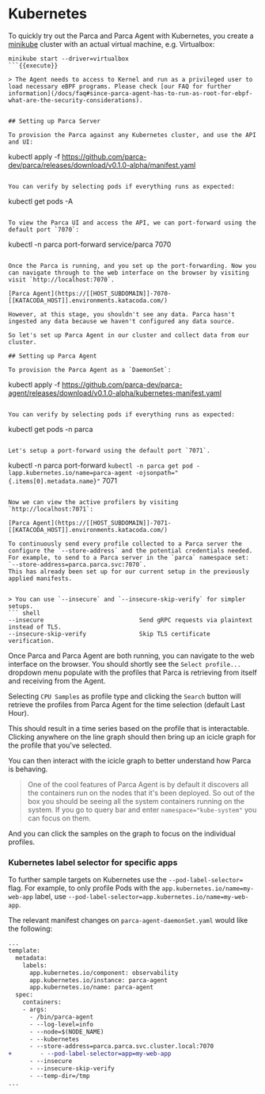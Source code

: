 # Kubernetes

To quickly try out the Parca and Parca Agent with Kubernetes, you create a [minikube](https://minikube.sigs.k8s.io/docs/) cluster with an actual virtual machine, e.g. Virtualbox:

```
minikube start --driver=virtualbox
```{{execute}}

> The Agent needs to access to Kernel and run as a privileged user to load necessary eBPF programs. Please check [our FAQ for further information](/docs/faq#since-parca-agent-has-to-run-as-root-for-ebpf-what-are-the-security-considerations).


## Setting up Parca Server

To provision the Parca against any Kubernetes cluster, and use the API and UI:
```
kubectl apply -f https://github.com/parca-dev/parca/releases/download/v0.1.0-alpha/manifest.yaml
```{{execute}}

You can verify by selecting pods if everything runs as expected:
```
kubectl get pods -A
```{{execute}}

To view the Parca UI and access the API, we can port-forward using the default port `7070`:
```
kubectl -n parca port-forward service/parca 7070
```{{execute}}

Once the Parca is running, and you set up the port-forwarding. Now you can navigate through to the web interface on the browser by visiting visit `http://localhost:7070`.

[Parca Agent](https://[[HOST_SUBDOMAIN]]-7070-[[KATACODA_HOST]].environments.katacoda.com/)

However, at this stage, you shouldn't see any data. Parca hasn't ingested any data because we haven't configured any data source.

So let's set up Parca Agent in our cluster and collect data from our cluster.

## Setting up Parca Agent

To provision the Parca Agent as a `DaemonSet`:
```
kubectl apply -f https://github.com/parca-dev/parca-agent/releases/download/v0.1.0-alpha/kubernetes-manifest.yaml
```{{execute}}

You can verify by selecting pods if everything runs as expected:
```
kubectl get pods -n parca
```{{execute}}

Let's setup a port-forward using the default port `7071`.
```
kubectl -n parca port-forward `kubectl -n parca get pod -lapp.kubernetes.io/name=parca-agent -ojsonpath="{.items[0].metadata.name}"` 7071
```{{execute}}

Now we can view the active profilers by visiting `http://localhost:7071`:

[Parca Agent](https://[[HOST_SUBDOMAIN]]-7071-[[KATACODA_HOST]].environments.katacoda.com/)

To continuously send every profile collected to a Parca server the configure the `--store-address` and the potential credentials needed.
For example, to send to a Parca server in the `parca` namespace set: `--store-address=parca.parca.svc:7070`.
This has already been set up for our current setup in the previously applied manifests.


> You can use `--insecure` and `--insecure-skip-verify` for simpler setups.
``` shell
--insecure                           Send gRPC requests via plaintext instead of TLS.
--insecure-skip-verify               Skip TLS certificate verification.
```

Once Parca and Parca Agent are both running, you can navigate to the web interface on the browser.
You should shortly see the `Select profile...` dropdown menu populate with the profiles that Parca is retrieving from itself and receiving from the Agent.

Selecting `CPU Samples` as profile type and clicking the `Search` button will retrieve the profiles from Parca Agent for the time selection (default Last Hour).

This should result in a time series based on the profile that is interactable.
Clicking anywhere on the line graph should then bring up an icicle graph for the profile that you've selected.

You can then interact with the icicle graph to better understand how Parca is behaving.

> One of the cool features of Parca Agent is by default it discovers all the containers run on the nodes that it's been deployed.
So out of the box you should be seeing all the system containers running on the system.
If you go to query bar and enter `namespace="kube-system"` you can focus on them.

And you can click the samples on the graph to focus on the individual profiles.


### Kubernetes label selector for specific apps

To further sample targets on Kubernetes use the `--pod-label-selector=` flag.
For example, to only profile Pods with the `app.kubernetes.io/name=my-web-app` label, use `--pod-label-selector=app.kubernetes.io/name=my-web-app`.

The relevant manifest changes on `parca-agent-daemonSet.yaml` would like the following:
```diff
...
template:
  metadata:
    labels:
      app.kubernetes.io/component: observability
      app.kubernetes.io/instance: parca-agent
      app.kubernetes.io/name: parca-agent
  spec:
    containers:
    - args:
      - /bin/parca-agent
      - --log-level=info
      - --node=$(NODE_NAME)
      - --kubernetes
      - --store-address=parca.parca.svc.cluster.local:7070
+        - --pod-label-selector=app=my-web-app
      - --insecure
      - --insecure-skip-verify
      - --temp-dir=/tmp
...
```

